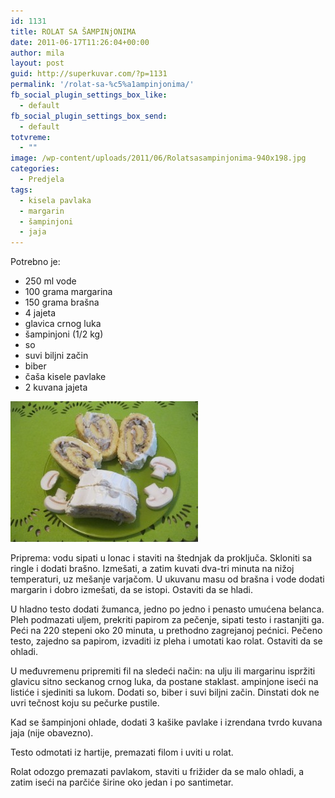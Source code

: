 ```yaml
---
id: 1131
title: ROLAT SA ŠAMPINjONIMA
date: 2011-06-17T11:26:04+00:00
author: mila
layout: post
guid: http://superkuvar.com/?p=1131
permalink: '/rolat-sa-%c5%a1ampinjonima/'
fb_social_plugin_settings_box_like:
  - default
fb_social_plugin_settings_box_send:
  - default
totvreme:
  - ""
image: /wp-content/uploads/2011/06/Rolatsasampinjonima-940x198.jpg
categories:
  - Predjela
tags:
  - kisela pavlaka
  - margarin
  - šampinjoni
  - jaja
---
```

Potrebno je:

  * 250 ml vode
  * 100 grama margarina
  * 150 grama brašna
  * 4 jajeta
  * glavica crnog luka
  * šampinjoni (1/2 kg)
  * so
  * suvi biljni začin
  * biber
  * čaša kisele pavlake
  * 2 kuvana jajeta

<img class="alignnone size-medium wp-image-5744" src="/wp-content/uploads/2011/06/Rolatsasampinjonima-300x225.jpg" alt="Rolatsasampinjonima" width="300" height="225" /> 

Priprema: vodu sipati u lonac i staviti na štednjak da proključa. Skloniti sa ringle i dodati brašno. Izmešati, a zatim kuvati dva-tri minuta na nižoj temperaturi, uz mešanje varjačom. U ukuvanu masu od brašna i vode dodati margarin i dobro izmešati, da se istopi. Ostaviti da se hladi.

U hladno testo dodati žumanca, jedno po jedno i penasto umućena belanca. Pleh podmazati uljem, prekriti papirom za pečenje, sipati testo i rastanjiti ga. Peći na 220 stepeni oko 20 minuta, u prethodno zagrejanoj pećnici. Pečeno testo, zajedno sa papirom, izvaditi iz pleha i umotati kao rolat. Ostaviti da se ohladi.

U međuvremenu pripremiti fil na sledeći način: na ulju ili margarinu ispržiti glavicu sitno seckanog crnog luka, da postane staklast.  ampinjone iseći na listiće i sjediniti sa lukom. Dodati so, biber i suvi biljni začin. Dinstati dok ne uvri tečnost koju su pečurke pustile.

Kad se šampinjoni ohlade, dodati 3 kašike pavlake i izrendana tvrdo kuvana jaja (nije obavezno).

Testo odmotati iz hartije, premazati filom i uviti u rolat.

Rolat odozgo premazati pavlakom, staviti u frižider da se malo ohladi, a zatim iseći na parčiće širine oko jedan i po santimetar.